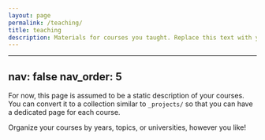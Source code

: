 ```yaml
---
layout: page
permalink: /teaching/
title: teaching
description: Materials for courses you taught. Replace this text with your description.
---
```

<!---
nav: true
-->
---
nav: false
nav_order: 5
---

For now, this page is assumed to be a static description of your courses. You can convert it to a collection similar to `_projects/` so that you can have a dedicated page for each course.

Organize your courses by years, topics, or universities, however you like!
